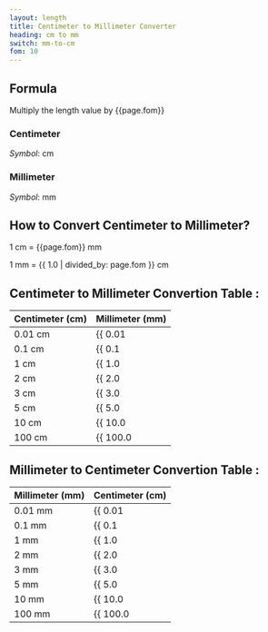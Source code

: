 ```yaml
---
layout: length
title: Centimeter to Millimeter Converter
heading: cm to mm
switch: mm-to-cm
fom: 10
---
```


## Formula
Multiply the length value by {{page.fom}}

### Centimeter
*Symbol*: cm

### Millimeter
*Symbol*: mm

## How to Convert Centimeter to Millimeter?
1 cm = {{page.fom}} mm

1 mm = {{ 1.0 | divided_by: page.fom }} cm

## Centimeter to Millimeter Convertion Table :

| Centimeter (cm) | Millimeter (mm) |
| ---- | ---- |
| 0.01 cm | {{ 0.01 | times: page.fom | round: 12 }} mm |
| 0.1 cm | {{ 0.1 | times: page.fom | round: 12 }} mm |
| 1 cm | {{ 1.0 | times: page.fom | round: 12 }} mm |
| 2 cm | {{ 2.0 | times: page.fom | round: 12 }} mm |
| 3 cm | {{ 3.0 | times: page.fom | round: 12 }} mm |
| 5 cm | {{ 5.0 | times: page.fom | round: 12 }} mm |
| 10 cm | {{ 10.0 | times: page.fom | round: 12 }} mm |
| 100 cm | {{ 100.0 | times: page.fom | round: 12 }} mm |

## Millimeter to Centimeter Convertion Table :

| Millimeter (mm) | Centimeter (cm) |
| ---- | ---- |
| 0.01 mm | {{ 0.01 | divided_by: page.fom | round: 12 }} cm |
| 0.1 mm | {{ 0.1 | divided_by: page.fom | round: 12 }} cm |
| 1 mm | {{ 1.0 | divided_by: page.fom | round: 12 }} cm |
| 2 mm | {{ 2.0 | divided_by: page.fom | round: 12 }} cm |
| 3 mm | {{ 3.0 | divided_by: page.fom | round: 12 }} cm |
| 5 mm | {{ 5.0 | divided_by: page.fom | round: 12 }} cm |
| 10 mm | {{ 10.0 | divided_by: page.fom | round: 12 }} cm |
| 100 mm | {{ 100.0 | divided_by: page.fom | round: 12 }} cm |

<script>
selectInput[3].selected = true
selectOutput[2].selected = true
</script>
